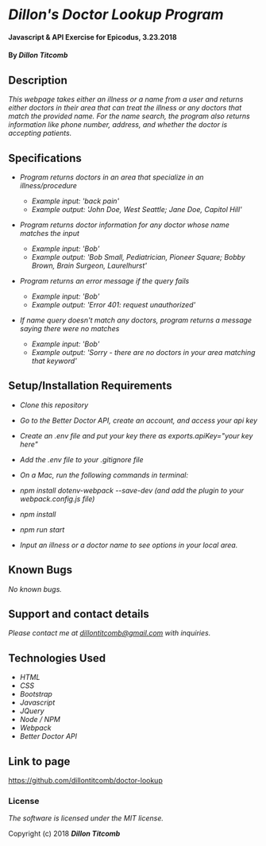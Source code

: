 # _Dillon's Doctor Lookup Program_

#### Javascript & API Exercise for Epicodus, 3.23.2018

#### By _**Dillon Titcomb**_

## Description

_This webpage takes either an illness or a name from a user and returns either doctors in their area that can treat the illness or any doctors that match the provided name. For the name search, the program also returns information like phone number, address, and whether the doctor is accepting patients._

## Specifications

* _Program returns doctors in an area that specialize in an illness/procedure_
	* _Example input: 'back pain'_
	* _Example output: 'John Doe, West Seattle; Jane Doe, Capitol Hill'_

* _Program returns doctor information for any doctor whose name matches the input_
	* _Example input: 'Bob'_
	* _Example output: 'Bob Small, Pediatrician, Pioneer Square; Bobby Brown, Brain Surgeon, Laurelhurst'_

* _Program returns an error message if the query fails_
	* _Example input: 'Bob'_
	* _Example output: 'Error 401: request unauthorized'_

* _If name query doesn't match any doctors, program returns a message saying there were no matches_
	* _Example input: 'Bob'_
	* _Example output: 'Sorry - there are no doctors in your area matching that keyword'_

## Setup/Installation Requirements

* _Clone this repository_

* _Go to the Better Doctor API, create an account, and access your api key_
* _Create an .env file and put your key there as exports.apiKey="your key here"_
* _Add the .env file to your .gitignore file_
* _On a Mac, run the following commands in terminal:_
* _npm install dotenv-webpack --save-dev (and add the plugin to your webpack.config.js file)_
* _npm install_
* _npm run start_
* _Input an illness or a doctor name to see options in your local area._

## Known Bugs

_No known bugs._

## Support and contact details

_Please contact me at dillontitcomb@gmail.com with inquiries._

## Technologies Used

* _HTML_
* _CSS_
* _Bootstrap_
* _Javascript_
* _JQuery_
* _Node / NPM_
* _Webpack_
* _Better Doctor API_

## Link to page

https://github.com/dillontitcomb/doctor-lookup

### License

*The software is licensed under the MIT license.*

Copyright (c) 2018 **_Dillon Titcomb_**
